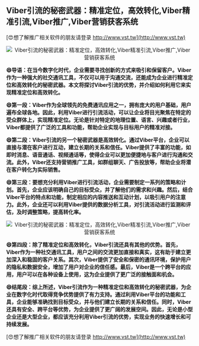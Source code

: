 ## **Viber引流的秘密武器：精准定位，高效转化,Viber精准引流,Viber推广,Viber营销获客系统**

[😍想了解推广相关软件的朋友请登录 http://www.vst.tw](http://www.vst.tw)

 <center><img src="https://vst.tw/MP4/tuiguang/png/0.png" alt="Viber引流的秘密武器：精准定位，高效转化,Viber精准引流,Viber推广,Viber营销获客系统"></center>

**😄导语：在当今数字化时代，企业需要寻找创新的方式来吸引和保留客户。Viber作为一种强大的社交通讯工具，不仅可以用于沟通交流，还能成为企业进行精准定位和高效转化的秘密武器。本文将探讨Viber引流的优势，并介绍如何利用它来实现精准定位和高效转化。**

**😄第一段：Viber作为全球领先的免费通讯应用之一，拥有庞大的用户基础，用户遍布全球各地。因此，利用Viber进行引流活动，可以让企业将目光聚焦在特定的受众群体上，实现精准定位。无论是针对特定的地理位置、语言、兴趣或者行业，Viber都提供了广泛的工具和功能，帮助企业实现与目标用户的精准对接。**

**😄第二段：Viber引流的另一个秘密武器是高效转化。通过Viber平台，企业可以直接与潜在客户进行互动，建立长期的关系和信任。Viber提供了丰富的功能，如即时消息、语音通话、视频通话等，使得企业可以更加便捷地与客户进行沟通和交流。此外，Viber还支持营销推广工具，如群组聊天、广告投放等，帮助企业将潜在客户转化为实际销售。**

**😄第三段：要想充分利用Viber进行引流活动，企业需要制定一系列的策略和计划。首先，企业应该明确自己的目标受众，并了解他们的需求和兴趣。然后，结合Viber平台的特点和功能，制定相应的内容推送和互动计划，以吸引用户的注意力。此外，企业还可以利用Viber提供的数据分析工具，对引流活动进行监测和评估，及时调整策略，提高转化率。**

 <center><img src="https://vst.tw/MP4/tuiguang/png/7.png" alt="Viber引流的秘密武器：精准定位，高效转化,Viber精准引流,Viber推广,Viber营销获客系统"></center>

**😄第四段：除了精准定位和高效转化，Viber引流还具有其他的优势。首先，Viber作为一种社交通讯工具，用户之间的交流更加直接和真实，这有助于建立更加深入和稳固的客户关系。其次，Viber提供了安全和保密的通讯环境，保护用户的隐私和数据安全，增加了用户对企业的信任感。最后，Viber是一个跨平台的应用，用户可以在各种设备上使用，这为企业提供了更广泛的接触面和机会。**

**😄结尾段：综上所述，Viber引流作为一种精准定位和高效转化的秘密武器，为企业在数字化时代取得竞争优势提供了有力支持。通过利用Viber平台的功能和工具，企业能够准确找到目标受众，并与他们建立长期的关系和信任。同时，Viber还具有安全、跨平台等优势，为企业提供了更广阔的发展空间。因此，无论是小型企业还是大型企业，都应该充分利用Viber引流的优势，实现业务的快速增长和可持续发展。**

[😍想了解推广相关软件的朋友请登录 http://www.vst.tw](http://www.vst.tw)




